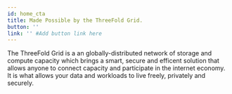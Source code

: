 ```yaml
---
id: home_cta
title: Made Possible by the ThreeFold Grid.
button: ''
link: '' #Add button link here
---
```


The ThreeFold Grid is a an globally-distributed network of storage and compute capacity which brings a smart, secure and efficent solution that allows anyone to connect capacity and participate in the internet economy. It is what allows your data and workloads to live freely, privately and securely.
